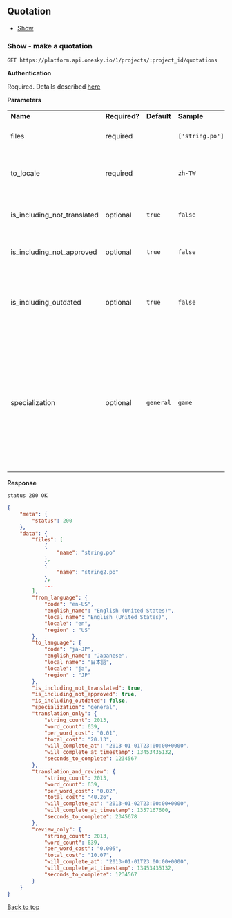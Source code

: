 ## Quotation
- [Show](#show---make-a-quotation)


### Show - make a quotation

    GET https://platform.api.onesky.io/1/projects/:project_id/quotations

**Authentication**

Required. Details described [here](/README.md#authentication)

**Parameters**

<table>
    <tr>
        <td><strong>Name</strong></td>
        <td><strong>Required?</strong></td>
        <td><strong>Default</strong></td>
        <td><strong>Sample</strong></td>
        <td><strong>Description</strong></td>
    </tr>
    <tr>
        <td>files</td>
        <td>required</td>
        <td></td>
        <td><code>['string.po']</code></td>
        <td>Files to be translated in the order</td>
    </tr>
    <tr>
        <td>to_locale</td>
        <td>required</td>
        <td></td>
        <td><code>zh-TW</code></td>
        <td>Target language to tranlate. Please refer to <a href="/resources/locales.md">GET locales</a></td>
    </tr>
    <tr>
        <td>is_including_not_translated</td>
        <td>optional</td>
        <td><code>true</code></td>
        <td><code>false</code></td>
        <td>Include not translated phrases to translate</td>
    </tr>
    <tr>
        <td>is_including_not_approved</td>
        <td>optional</td>
        <td><code>true</code></td>
        <td><code>false</code></td>
        <td>Include not approved phrases to translate</td>
    </tr>
    <tr>
        <td>is_including_outdated</td>
        <td>optional</td>
        <td><code>true</code></td>
        <td><code>false</code></td>
        <td>Include outdated phrases to translate that is updated since last order.</td>
    </tr>
    <tr>
        <td>specialization</td>
        <td>optional</td>
        <td><code>general</code></td>
        <td><code>game</code></td>
        <td>
            Specify specialization in order to translate phrases in a specific area.
            <br>
            Currently supported:
            <ul>
                <li><code>general</code> - genreal translations</li>
                <li><code>game</code> - translations of game</li>
            </ul>
        </td>
    </tr>
</table>

**Response**

```
status 200 OK
```
``` json
{
    "meta": {
        "status": 200
    },
    "data": {
        "files": [
            {
                "name": "string.po"
            },
            {
                "name": "string2.po"
            },
            ...
        ],
        "from_language": {
            "code": "en-US",
            "english_name": "English (United States)",
            "local_name": "English (United States)",
            "locale": "en",
            "region" : "US"
        },
        "to_language": {
            "code": "ja-JP",
            "english_name": "Japanese",
            "local_name": "日本語",
            "locale": "ja",
            "region" : "JP"
        },
        "is_including_not_translated": true,
        "is_including_not_approved": true,
        "is_including_outdated": false,
        "specialization": "general",
        "translation_only": {
            "string_count": 2013,
            "word_count": 639,
            "per_word_cost": "0.01",
            "total_cost": "20.13",
            "will_complete_at": "2013-01-01T23:00:00+0000",
            "will_complete_at_timestamp": 13453435132,
            "seconds_to_complete": 1234567
        },
        "translation_and_review": {
            "string_count": 2013,
            "word_count": 639,
            "per_word_cost": "0.02",
            "total_cost": "40.26",
            "will_complete_at": "2013-01-02T23:00:00+0000",
            "will_complete_at_timestamp": 1357167600,
            "seconds_to_complete": 2345678
        },
        "review_only": {
            "string_count": 2013,
            "word_count": 639,
            "per_word_cost": "0.005",
            "total_cost": "10.07",
            "will_complete_at": "2013-01-01T23:00:00+0000",
            "will_complete_at_timestamp": 13453435132,
            "seconds_to_complete": 1234567
        }
    }
}
```
[Back to top](#quotation)
